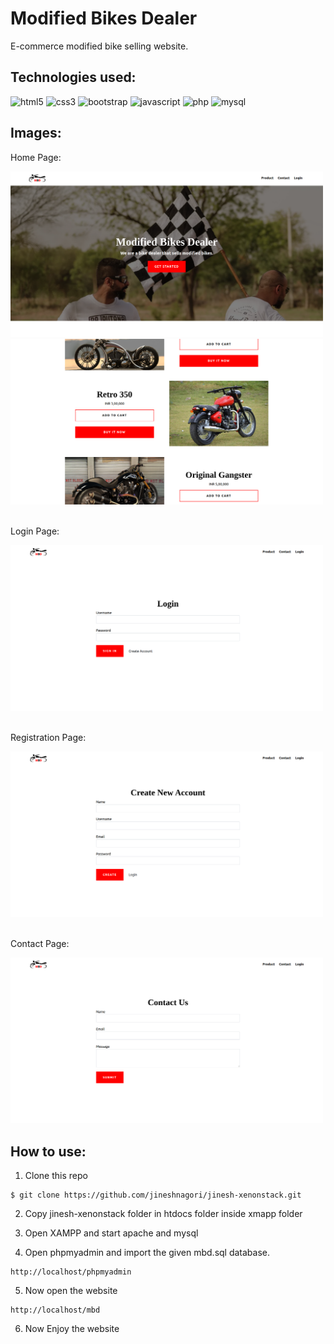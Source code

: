 # Modified Bikes Dealer

E-commerce modified bike selling website.
<br>

## Technologies used: 

<p>
    <img src="https://img.shields.io/badge/HTML5-E34F26?style=for-the-badge&logo=html5&logoColor=white" alt="html5" />
    <img src="https://img.shields.io/badge/CSS3-1572B6?style=for-the-badge&logo=css3&logoColor=white" alt="css3" />
    <img src="https://img.shields.io/badge/Bootstrap-563D7C?style=for-the-badge&logo=bootstrap&logoColor=white" alt="bootstrap" />
    <img src="https://img.shields.io/badge/JavaScript-323330?style=for-the-badge&logo=javascript&logoColor=F7DF1E" alt="javascript" />
    <img src="https://img.shields.io/badge/PHP-777BB4?style=for-the-badge&logo=php&logoColor=white" alt="php" />
    <img src="https://img.shields.io/badge/MySQL-00000F?style=for-the-badge&logo=mysql&logoColor=white" alt="mysql" />
</p>

## Images:

Home Page:
<p>
    <img width="500px" src="assets/images/screenshots/1.png">
    <img width="500px" src="assets/images/screenshots/2.png">
</p>
<br>
Login Page:
<p>
    <img width="500px" src="assets/images/screenshots/3.png">
</p>
<br>
Registration Page:
<p>
    <img width="500px" src="assets/images/screenshots/4.png">
</p>
<br>
Contact Page:
<p>
    <img width="500px" src="assets/images/screenshots/5.png">
</p>

## How to use:

1. Clone this repo 
```
$ git clone https://github.com/jineshnagori/jinesh-xenonstack.git
```

2. Copy jinesh-xenonstack folder in htdocs folder inside xmapp folder

3. Open XAMPP and start apache and mysql

4. Open phpmyadmin and import the given mbd.sql database.
```
http://localhost/phpmyadmin
```

5. Now open the website
```
http://localhost/mbd
```

6. Now Enjoy the website
